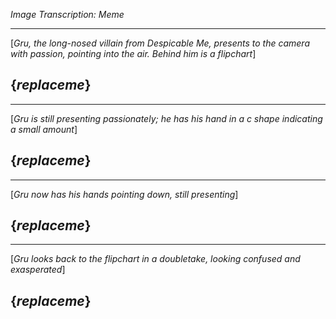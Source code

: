 *Image Transcription: Meme*

---

[*Gru, the long-nosed villain from Despicable Me, presents to the camera with passion, pointing into the air. Behind him is a flipchart*]

## {***replaceme***}

---
[*Gru is still presenting passionately; he has his hand in a c shape indicating a small amount*]

## {***replaceme***}

---
[*Gru now has his hands pointing down, still presenting*]

## {***replaceme***}

---
[*Gru looks back to the flipchart in a doubletake, looking confused and exasperated*]

## {***replaceme***}
